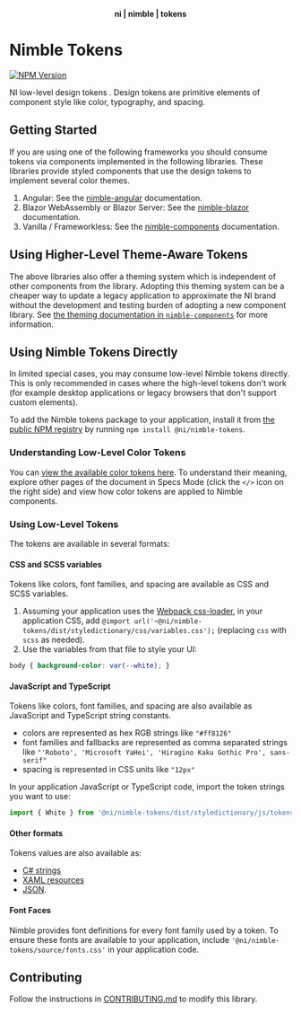 <div align="center">
    <p><b>ni | nimble | tokens</b></p>
</div>

# Nimble Tokens

[![NPM Version](https://img.shields.io/npm/v/@ni/nimble-tokens.svg)](https://www.npmjs.com/package/@ni/nimble-tokens)

NI low-level design tokens . Design tokens are primitive elements of component style like color, typography, and spacing.

## Getting Started

If you are using one of the following frameworks you should consume tokens via components implemented in the following libraries. These libraries provide styled components that use the design tokens to implement several color themes.

1. Angular: See the [nimble-angular](/angular-workspace/projects/ni/nimble-angular) documentation.
2. Blazor WebAssembly or Blazor Server: See the [nimble-blazor](/packages/nimble-blazor) documentation.
3. Vanilla / Frameworkless: See the [nimble-components](/packages/nimble-components) documentation.

## Using Higher-Level Theme-Aware Tokens

The above libraries also offer a theming system which is independent of other components from the library. Adopting this theming system can be a cheaper way to update a legacy application to approximate the NI brand without the development and testing burden of adopting a new component library. See [the theming documentation in `nimble-components`](/packages/nimble-components/README.md#theming) for more information.

## Using Nimble Tokens Directly

In limited special cases, you may consume low-level Nimble tokens directly. This is only recommended in cases where the high-level tokens don't work (for example desktop applications or legacy browsers that don't support custom elements).

To add the Nimble tokens package to your application, install it from [the public NPM registry](https://www.npmjs.com/package/@ni/nimble-tokens) by running `npm install @ni/nimble-tokens`.

### Understanding Low-Level Color Tokens

You can [view the available color tokens here](https://xd.adobe.com/view/8ce280ab-1559-4961-945c-182955c7780b-d9b1/screen/fed406fd-7568-40a9-8b1a-359f54c23186/). To understand their meaning, explore other pages of the document in Specs Mode (click the `</>` icon on the right side) and view how color tokens are applied to Nimble components.

### Using Low-Level Tokens

The tokens are available in several formats:

#### CSS and SCSS variables

Tokens like colors, font families, and spacing are available as CSS and SCSS variables.

1. Assuming your application uses the [Webpack css-loader](https://webpack.js.org/loaders/css-loader/#url), in your application CSS, add `@import url('~@ni/nimble-tokens/dist/styledictionary/css/variables.css');` (replacing `css` with `scss` as needed).
2. Use the variables from that file to style your UI:
```css
body { background-color: var(--white); }
```

#### JavaScript and TypeScript

Tokens like colors, font families, and spacing are also available as JavaScript and TypeScript string constants. 
- colors are represented as hex RGB strings like `"#ff8126"`
- font families and fallbacks are represented as comma separated strings like `"'Roboto', 'Microsoft YaHei', 'Hiragino Kaku Gothic Pro', sans-serif"`
- spacing is represented in CSS units like `"12px"`

In your application JavaScript or TypeScript code, import the token strings you want to use:

```js
import { White } from '@ni/nimble-tokens/dist/styledictionary/js/tokens';
```

#### Other formats

Tokens values are also available as:
 - [C# strings](/packages/nimble-tokens/dist/styledictionary/csharp/colors.cs)
 - [XAML resources](/packages/nimble-tokens/dist/styledictionary/xaml/colors.xaml)
 - [JSON](/packages/nimble-tokens/dist/styledictionary/properties/colors.json).


#### Font Faces

Nimble provides font definitions for every font family used by a token. To ensure these fonts are available to your application, include `'@ni/nimble-tokens/source/fonts.css'` in your application code.


## Contributing

Follow the instructions in [CONTRIBUTING.md](/packages/nimble-tokens/CONTRIBUTING.md) to modify this library.
